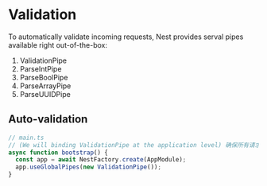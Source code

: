 # Validation

To automatically validate incoming requests, Nest provides serval pipes available right out-of-the-box:

1. ValidationPipe
2. ParseIntPipe
3. ParseBoolPipe
4. ParseArrayPipe
5. ParseUUIDPipe

## Auto-validation

```ts
// main.ts
// (We will binding ValidationPipe at the application level) 确保所有请求参数以正确格式传递
async function bootstrap() {
  const app = await NestFactory.create(AppModule);
  app.useGlobalPipes(new ValidationPipe());
}
```
